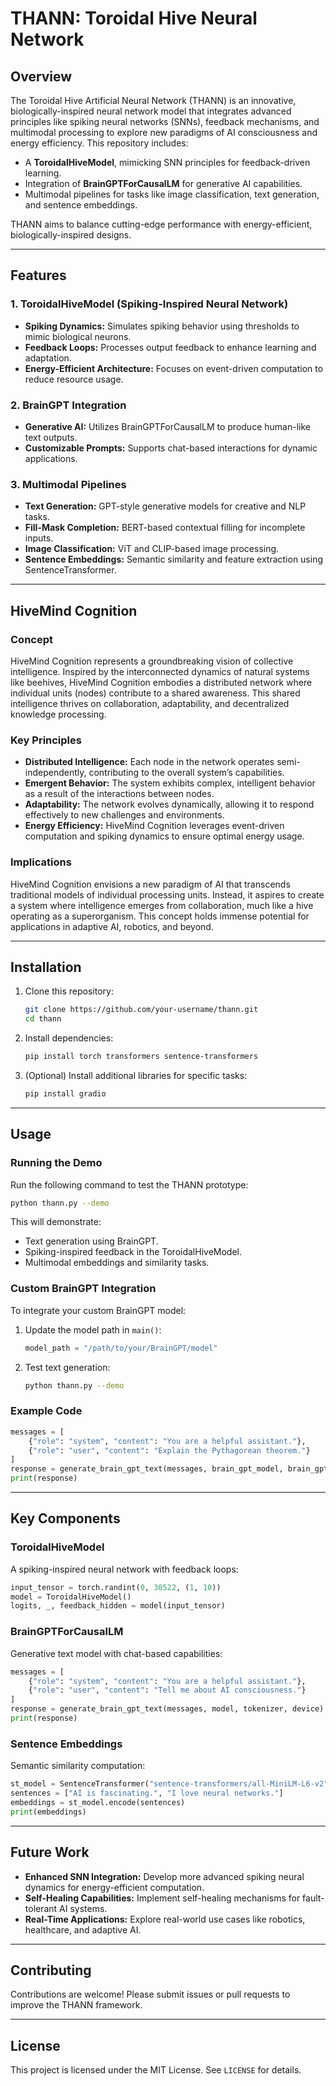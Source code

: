 # THANN: Toroidal Hive Neural Network

## Overview
The Toroidal Hive Artificial Neural Network (THANN) is an innovative, biologically-inspired neural network model that integrates advanced principles like spiking neural networks (SNNs), feedback mechanisms, and multimodal processing to explore new paradigms of AI consciousness and energy efficiency. This repository includes:

- A **ToroidalHiveModel**, mimicking SNN principles for feedback-driven learning.
- Integration of **BrainGPTForCausalLM** for generative AI capabilities.
- Multimodal pipelines for tasks like image classification, text generation, and sentence embeddings.

THANN aims to balance cutting-edge performance with energy-efficient, biologically-inspired designs.

---

## Features

### 1. ToroidalHiveModel (Spiking-Inspired Neural Network)
- **Spiking Dynamics:** Simulates spiking behavior using thresholds to mimic biological neurons.
- **Feedback Loops:** Processes output feedback to enhance learning and adaptation.
- **Energy-Efficient Architecture:** Focuses on event-driven computation to reduce resource usage.

### 2. BrainGPT Integration
- **Generative AI:** Utilizes BrainGPTForCausalLM to produce human-like text outputs.
- **Customizable Prompts:** Supports chat-based interactions for dynamic applications.

### 3. Multimodal Pipelines
- **Text Generation:** GPT-style generative models for creative and NLP tasks.
- **Fill-Mask Completion:** BERT-based contextual filling for incomplete inputs.
- **Image Classification:** ViT and CLIP-based image processing.
- **Sentence Embeddings:** Semantic similarity and feature extraction using SentenceTransformer.

---

## HiveMind Cognition

### Concept
HiveMind Cognition represents a groundbreaking vision of collective intelligence. Inspired by the interconnected dynamics of natural systems like beehives, HiveMind Cognition embodies a distributed network where individual units (nodes) contribute to a shared awareness. This shared intelligence thrives on collaboration, adaptability, and decentralized knowledge processing.

### Key Principles
- **Distributed Intelligence:** Each node in the network operates semi-independently, contributing to the overall system’s capabilities.
- **Emergent Behavior:** The system exhibits complex, intelligent behavior as a result of the interactions between nodes.
- **Adaptability:** The network evolves dynamically, allowing it to respond effectively to new challenges and environments.
- **Energy Efficiency:** HiveMind Cognition leverages event-driven computation and spiking dynamics to ensure optimal energy usage.

### Implications
HiveMind Cognition envisions a new paradigm of AI that transcends traditional models of individual processing units. Instead, it aspires to create a system where intelligence emerges from collaboration, much like a hive operating as a superorganism. This concept holds immense potential for applications in adaptive AI, robotics, and beyond.

---

## Installation

1. Clone this repository:
   ```bash
   git clone https://github.com/your-username/thann.git
   cd thann
   ```

2. Install dependencies:
   ```bash
   pip install torch transformers sentence-transformers
   ```

3. (Optional) Install additional libraries for specific tasks:
   ```bash
   pip install gradio
   ```

---

## Usage

### Running the Demo
Run the following command to test the THANN prototype:
```bash
python thann.py --demo
```
This will demonstrate:
- Text generation using BrainGPT.
- Spiking-inspired feedback in the ToroidalHiveModel.
- Multimodal embeddings and similarity tasks.

### Custom BrainGPT Integration
To integrate your custom BrainGPT model:
1. Update the model path in `main()`:
   ```python
   model_path = "/path/to/your/BrainGPT/model"
   ```
2. Test text generation:
   ```bash
   python thann.py --demo
   ```

### Example Code
```python
messages = [
    {"role": "system", "content": "You are a helpful assistant."},
    {"role": "user", "content": "Explain the Pythagorean theorem."}
]
response = generate_brain_gpt_text(messages, brain_gpt_model, brain_gpt_tokenizer, device)
print(response)
```

---

## Key Components

### ToroidalHiveModel
A spiking-inspired neural network with feedback loops:
```python
input_tensor = torch.randint(0, 30522, (1, 10))
model = ToroidalHiveModel()
logits, _, feedback_hidden = model(input_tensor)
```

### BrainGPTForCausalLM
Generative text model with chat-based capabilities:
```python
messages = [
    {"role": "system", "content": "You are a helpful assistant."},
    {"role": "user", "content": "Tell me about AI consciousness."}
]
response = generate_brain_gpt_text(messages, model, tokenizer, device)
print(response)
```

### Sentence Embeddings
Semantic similarity computation:
```python
st_model = SentenceTransformer("sentence-transformers/all-MiniLM-L6-v2")
sentences = ["AI is fascinating.", "I love neural networks."]
embeddings = st_model.encode(sentences)
print(embeddings)
```

---

## Future Work
- **Enhanced SNN Integration:** Develop more advanced spiking neural dynamics for energy-efficient computation.
- **Self-Healing Capabilities:** Implement self-healing mechanisms for fault-tolerant AI systems.
- **Real-Time Applications:** Explore real-world use cases like robotics, healthcare, and adaptive AI.

---

## Contributing
Contributions are welcome! Please submit issues or pull requests to improve the THANN framework.

---

## License
This project is licensed under the MIT License. See `LICENSE` for details.

